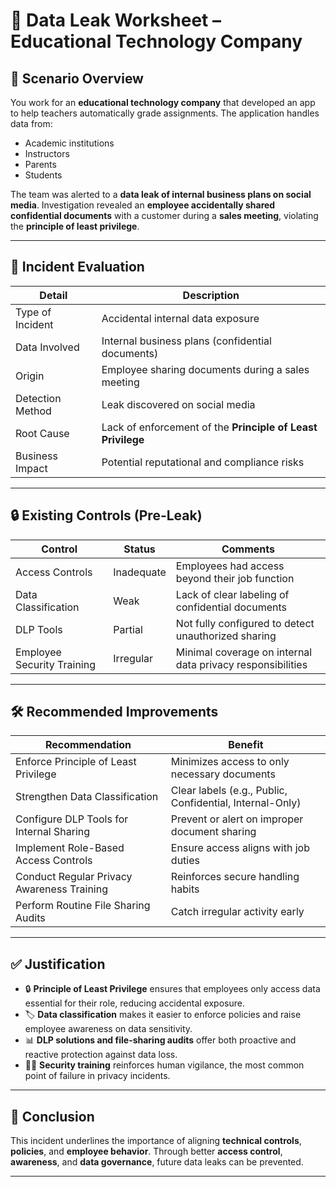 # 🔐 Data Leak Worksheet – Educational Technology Company

## 📘 Scenario Overview

You work for an **educational technology company** that developed an app to help teachers automatically grade assignments. The application handles data from:

- Academic institutions
- Instructors
- Parents
- Students

The team was alerted to a **data leak of internal business plans on social media**. Investigation revealed an **employee accidentally shared confidential documents** with a customer during a **sales meeting**, violating the **principle of least privilege**.

---

## 🧠 Incident Evaluation

| Detail                   | Description                                                              |
|--------------------------|--------------------------------------------------------------------------|
| Type of Incident         | Accidental internal data exposure                                        |
| Data Involved            | Internal business plans (confidential documents)                         |
| Origin                   | Employee sharing documents during a sales meeting                        |
| Detection Method         | Leak discovered on social media                                          |
| Root Cause               | Lack of enforcement of the **Principle of Least Privilege**              |
| Business Impact          | Potential reputational and compliance risks                              |

---

## 🔒 Existing Controls (Pre-Leak)

| Control                         | Status      | Comments                                                 |
|----------------------------------|-------------|----------------------------------------------------------|
| Access Controls                 | Inadequate  | Employees had access beyond their job function          |
| Data Classification             | Weak        | Lack of clear labeling of confidential documents         |
| DLP Tools                       | Partial     | Not fully configured to detect unauthorized sharing      |
| Employee Security Training      | Irregular   | Minimal coverage on internal data privacy responsibilities |

---

## 🛠️ Recommended Improvements

| Recommendation                          | Benefit                                                        |
|-----------------------------------------|----------------------------------------------------------------|
| Enforce Principle of Least Privilege    | Minimizes access to only necessary documents                   |
| Strengthen Data Classification          | Clear labels (e.g., Public, Confidential, Internal-Only)       |
| Configure DLP Tools for Internal Sharing| Prevent or alert on improper document sharing                 |
| Implement Role-Based Access Controls    | Ensure access aligns with job duties                          |
| Conduct Regular Privacy Awareness Training | Reinforces secure handling habits                             |
| Perform Routine File Sharing Audits     | Catch irregular activity early                                 |

---

## ✅ Justification

- 🔒 **Principle of Least Privilege** ensures that employees only access data essential for their role, reducing accidental exposure.
- 🏷️ **Data classification** makes it easier to enforce policies and raise employee awareness on data sensitivity.
- 📊 **DLP solutions and file-sharing audits** offer both proactive and reactive protection against data loss.
- 👨‍🏫 **Security training** reinforces human vigilance, the most common point of failure in privacy incidents.

---

## 📌 Conclusion

This incident underlines the importance of aligning **technical controls**, **policies**, and **employee behavior**. Through better **access control**, **awareness**, and **data governance**, future data leaks can be prevented.

---
